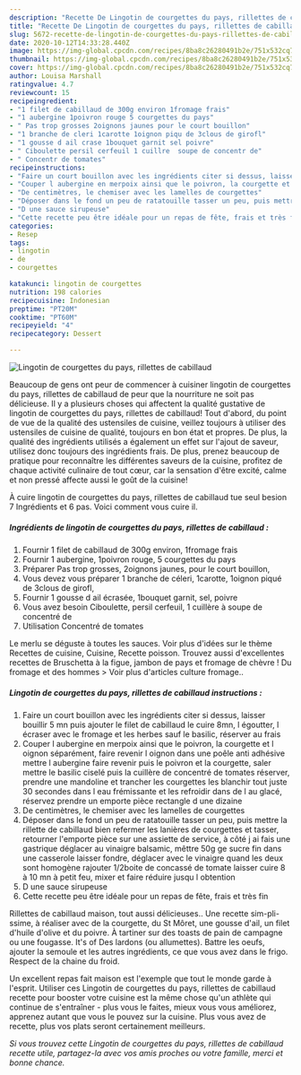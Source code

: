 ```yaml
---
description: "Recette De Lingotin de courgettes du pays, rillettes de cabillaud"
title: "Recette De Lingotin de courgettes du pays, rillettes de cabillaud"
slug: 5672-recette-de-lingotin-de-courgettes-du-pays-rillettes-de-cabillaud
date: 2020-10-12T14:33:28.440Z
image: https://img-global.cpcdn.com/recipes/8ba8c26280491b2e/751x532cq70/lingotin-de-courgettes-du-pays-rillettes-de-cabillaud-photo-principale-de-la-recette.jpg
thumbnail: https://img-global.cpcdn.com/recipes/8ba8c26280491b2e/751x532cq70/lingotin-de-courgettes-du-pays-rillettes-de-cabillaud-photo-principale-de-la-recette.jpg
cover: https://img-global.cpcdn.com/recipes/8ba8c26280491b2e/751x532cq70/lingotin-de-courgettes-du-pays-rillettes-de-cabillaud-photo-principale-de-la-recette.jpg
author: Louisa Marshall
ratingvalue: 4.7
reviewcount: 15
recipeingredient:
- "1 filet de cabillaud de 300g environ 1fromage frais"
- "1 aubergine 1poivron rouge 5 courgettes du pays"
- " Pas trop grosses 2oignons jaunes pour le court bouillon"
- "1 branche de cleri 1carotte 1oignon piqu de 3clous de girofl"
- "1 gousse d ail crase 1bouquet garnit sel poivre"
- " Ciboulette persil cerfeuil 1 cuillre  soupe de concentr de"
- " Concentr de tomates"
recipeinstructions:
- "Faire un court bouillon avec les ingrédients citer si dessus, laisser bouillir 5 mn puis ajouter le filet de cabillaud le cuire 8mn, l égoutter, l écraser avec le fromage et les herbes sauf le basilic, réserver au frais"
- "Couper l aubergine en merpoix ainsi que le poivron, la courgette et l oignon séparément, faire revenir l oignon dans une poêle anti adhésive mettre l aubergine faire revenir puis le poivron et la courgette, saler mettre le basilic ciselé puis la cuillère de concentré de tomates réserver, prendre une mandoline et trancher les courgettes les blanchir tout juste 30 secondes dans l eau frémissante et les refroidir dans de l au glacé, réservez prendre un emporte pièce rectangle d une dizaine"
- "De centimètres, le chemiser avec les lamelles de courgettes"
- "Déposer dans le fond un peu de ratatouille tasser un peu, puis mettre la rillette de cabillaud bien refermer les lanières de courgettes et tasser, retourner l&#39;emporte pièce sur une assiette de service, à côté j ai fais une gastrique déglacer au vinaigre balsamic, mêttre 50g ge sucre fin dans une casserole laisser fondre, déglacer avec le vinaigre quand les deux sont homogène rajouter 1/2boite de concassé de tomate laisser cuire 8 à 10 mn à petit feu, mixer et faire réduire jusqu l obtention"
- "D une sauce sirupeuse"
- "Cette recette peu être idéale pour un repas de fête, frais et très fin"
categories:
- Resep
tags:
- lingotin
- de
- courgettes

katakunci: lingotin de courgettes 
nutrition: 198 calories
recipecuisine: Indonesian
preptime: "PT20M"
cooktime: "PT60M"
recipeyield: "4"
recipecategory: Dessert

---
```



![Lingotin de courgettes du pays, rillettes de cabillaud](https://img-global.cpcdn.com/recipes/8ba8c26280491b2e/751x532cq70/lingotin-de-courgettes-du-pays-rillettes-de-cabillaud-photo-principale-de-la-recette.jpg)

Beaucoup de gens ont peur de commencer à cuisiner lingotin de courgettes du pays, rillettes de cabillaud de peur que la nourriture ne soit pas délicieuse. Il y a plusieurs choses qui affectent la qualité gustative de lingotin de courgettes du pays, rillettes de cabillaud! Tout d'abord, du point de vue de la qualité des ustensiles de cuisine, veillez toujours à utiliser des ustensiles de cuisine de qualité, toujours en bon état et propres. De plus, la qualité des ingrédients utilisés a également un effet sur l'ajout de saveur, utilisez donc toujours des ingrédients frais. De plus, prenez beaucoup de pratique pour reconnaître les différentes saveurs de la cuisine, profitez de chaque activité culinaire de tout cœur, car la sensation d'être excité, calme et non pressé affecte aussi le goût de la cuisine!

<!--inarticleads1-->

À cuire lingotin de courgettes du pays, rillettes de cabillaud tue seul besion 7 Ingrédients et 6 pas. Voici comment vous cuire il.

##### Ingrédients de lingotin de courgettes du pays, rillettes de cabillaud :

1. Fournir 1 filet de cabillaud de 300g environ, 1fromage frais
1. Fournir 1 aubergine, 1poivron rouge, 5 courgettes du pays
1. Préparer  Pas trop grosses, 2oignons jaunes, pour le court bouillon,
1. Vous devez vous préparer 1 branche de céleri, 1carotte, 1oignon piqué de 3clous de girofl,
1. Fournir 1 gousse d ail écrasée, 1bouquet garnit, sel, poivre
1. Vous avez besoin  Ciboulette, persil cerfeuil, 1 cuillère à soupe de concentré de
1. Utilisation  Concentré de tomates


Le merlu se déguste à toutes les sauces. Voir plus d&#39;idées sur le thème Recettes de cuisine, Cuisine, Recette poisson. Trouvez aussi d&#39;excellentes recettes de Bruschetta à la figue, jambon de pays et fromage de chèvre ! Du fromage et des hommes &gt; Voir plus d&#39;articles culture fromage.. 

<!--inarticleads2-->

##### Lingotin de courgettes du pays, rillettes de cabillaud instructions :

1. Faire un court bouillon avec les ingrédients citer si dessus, laisser bouillir 5 mn puis ajouter le filet de cabillaud le cuire 8mn, l égoutter, l écraser avec le fromage et les herbes sauf le basilic, réserver au frais
1. Couper l aubergine en merpoix ainsi que le poivron, la courgette et l oignon séparément, faire revenir l oignon dans une poêle anti adhésive mettre l aubergine faire revenir puis le poivron et la courgette, saler mettre le basilic ciselé puis la cuillère de concentré de tomates réserver, prendre une mandoline et trancher les courgettes les blanchir tout juste 30 secondes dans l eau frémissante et les refroidir dans de l au glacé, réservez prendre un emporte pièce rectangle d une dizaine
1. De centimètres, le chemiser avec les lamelles de courgettes
1. Déposer dans le fond un peu de ratatouille tasser un peu, puis mettre la rillette de cabillaud bien refermer les lanières de courgettes et tasser, retourner l&#39;emporte pièce sur une assiette de service, à côté j ai fais une gastrique déglacer au vinaigre balsamic, mêttre 50g ge sucre fin dans une casserole laisser fondre, déglacer avec le vinaigre quand les deux sont homogène rajouter 1/2boite de concassé de tomate laisser cuire 8 à 10 mn à petit feu, mixer et faire réduire jusqu l obtention
1. D une sauce sirupeuse
1. Cette recette peu être idéale pour un repas de fête, frais et très fin


Rillettes de cabillaud maison, tout aussi délicieuses.. Une recette sim-pli-ssime, à réaliser avec de la courgette, du St Môret, une gousse d&#39;ail, un filet d&#39;huile d&#39;olive et du poivre. À tartiner sur des toasts de pain de campagne ou une fougasse. It&#39;s of Des lardons (ou allumettes). Battre les oeufs, ajouter la semoule et les autres ingrédients, ce que vous avez dans le frigo. Respect de la chaine du froid. 

<!--inarticleads1-->

<p>
Un excellent repas fait maison est l'exemple que tout le monde garde à l'esprit. Utiliser ces Lingotin de courgettes du pays, rillettes de cabillaud recette pour booster votre cuisine est la même chose qu'un athlète qui continue de s'entraîner - plus vous le faites, mieux vous vous améliorez, apprenez autant que vous le pouvez sur la cuisine. Plus vous avez de recette, plus vos plats seront certainement meilleurs.
</p>

<p>
<i>Si vous trouvez cette Lingotin de courgettes du pays, rillettes de cabillaud recette utile, partagez-la avec vos amis proches ou votre famille, merci et bonne chance.</i>
</p>
